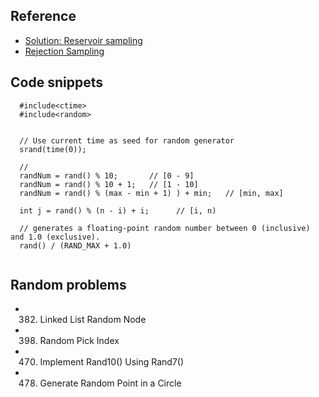 ## Reference
- [Solution: Reservoir sampling](https://en.wikipedia.org/wiki/Reservoir_sampling)
- [Rejection Sampling]()
## Code snippets
```
  #include<ctime> 
  #include<random> 


  // Use current time as seed for random generator 
  srand(time(0));

  // 
  randNum = rand() % 10;       // [0 - 9]
  randNum = rand() % 10 + 1;   // [1 - 10]
  randNum = rand() % (max - min + 1) ) + min;   // [min, max]
  
  int j = rand() % (n - i) + i;      // [i, n)
  
  // generates a floating-point random number between 0 (inclusive) and 1.0 (exclusive).
  rand() / (RAND_MAX + 1.0) 
  
```

## Random problems
- 382. Linked List Random Node
- 398. Random Pick Index
- 470. Implement Rand10() Using Rand7()
- 478. Generate Random Point in a Circle